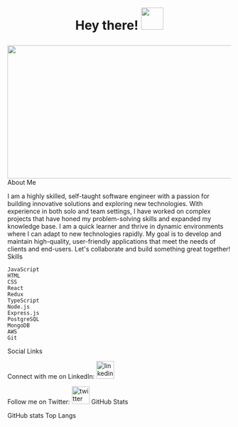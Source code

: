 <h1 align="center">

Hey there! <img src="https://media.giphy.com/media/hvRJCLFzcasrR4ia7z/giphy.gif" width="50"/>
</h1>
<div align="center">
  <img src="https://media.giphy.com/media/dWesBcTLavkZuG35MI/giphy.gif" width="600" height="300"/>
</div>
About Me

I am a highly skilled, self-taught software engineer with a passion for building innovative solutions and exploring new technologies. With experience in both solo and team settings, I have worked on complex projects that have honed my problem-solving skills and expanded my knowledge base. I am a quick learner and thrive in dynamic environments where I can adapt to new technologies rapidly. My goal is to develop and maintain high-quality, user-friendly applications that meet the needs of clients and end-users. Let's collaborate and build something great together!
Skills

    JavaScript
    HTML
    CSS
    React
    Redux
    TypeScript
    Node.js
    Express.js
    PostgreSQL
    MongoDB
    AWS
    Git

Social Links

Connect with me on LinkedIn: <img src='https://cdn.jsdelivr.net/npm/simple-icons@3.0.1/icons/linkedin.svg' alt='linkedin' height='40'>

Follow me on Twitter: <img src='https://cdn.jsdelivr.net/npm/simple-icons@3.0.1/icons/twitter.svg' alt='twitter' height='40'>
GitHub Stats

GitHub stats Top Langs
<!--
**MohyDev/MohyDev** is a ✨ _special_ ✨ repository because its `README.md` (this file) appears on your GitHub profile.

Here are some ideas to get you started:

- 🔭 I’m currently working on ...
- 🌱 I’m currently learning ...
- 👯 I’m looking to collaborate on ...
- 🤔 I’m looking for help with ...
- 💬 Ask me about ...
- 📫 How to reach me: ...
- 😄 Pronouns: ...
- ⚡ Fun fact: ...
-->
